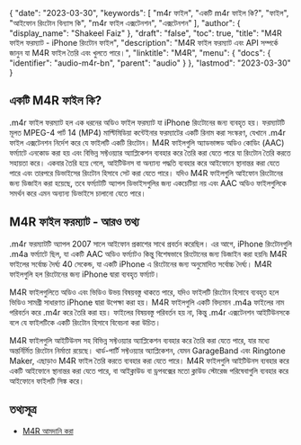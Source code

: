 {
  "date": "2023-03-30",
  "keywords": [
"m4r ফাইল",
"একটি m4r ফাইল কি?",
"ফাইল",
"আইফোন রিংটোন বিন্যাস কি",
"m4r ফাইল এক্সটেনশন",
"এক্সটেনশন"
],
  "author": {
    "display_name": "Shakeel Faiz"
},
  "draft": "false",
  "toc": true,
  "title": "M4R ফাইল ফরম্যাট - iPhone রিংটোন ফাইল",
  "description": "M4R ফাইল ফরম্যাট এবং API সম্পর্কে জানুন যা M4R ফাইল তৈরি এবং খুলতে পারে।",
  "linktitle": "M4R",
  "menu": {
    "docs": {
      "identifier": "audio-m4r-bn",
      "parent": "audio"
}
},
  "lastmod": "2023-03-30"
}

## একটি M4R ফাইল কি?

.m4r ফাইল ফরম্যাট হল এক ধরনের অডিও ফাইল ফরম্যাট যা iPhone রিংটোনের জন্য ব্যবহৃত হয়। ফরম্যাটটি মূলত MPEG-4 পার্ট 14 (MP4) মাল্টিমিডিয়া কন্টেইনার ফরম্যাটের একটি রিনাম করা সংস্করণ, যেখানে .m4r ফাইল এক্সটেনশন নির্দেশ করে যে ফাইলটি একটি রিংটোন। M4R ফাইলগুলি অ্যাডভান্সড অডিও কোডিং (AAC) ফর্ম্যাটে এনকোড করা হয় এবং বিভিন্ন সফ্টওয়্যার অ্যাপ্লিকেশন ব্যবহার করে তৈরি করা যেতে পারে যা রিংটোন তৈরি করতে সহায়তা করে। একবার তৈরি হয়ে গেলে, আইটিউনস বা অন্যান্য পদ্ধতি ব্যবহার করে আইফোনে স্থানান্তর করা যেতে পারে এবং তারপরে ডিভাইসের রিংটোন হিসাবে সেট করা যেতে পারে। যদিও M4R ফাইলগুলি আইফোন রিংটোনের জন্য ডিজাইন করা হয়েছে, তবে ফর্ম্যাটটি অ্যাপল ডিভাইসগুলির জন্য একচেটিয়া নয় এবং AAC অডিও ফাইলগুলিকে সমর্থন করে এমন অন্যান্য ডিভাইসে চালানো যেতে পারে।

## M4R ফাইল ফরম্যাট - আরও তথ্য

.m4r ফরম্যাটটি অ্যাপল 2007 সালে আইফোন প্রকাশের সাথে প্রবর্তন করেছিল। এর আগে, iPhone রিংটোনগুলি .m4a ফর্ম্যাটে ছিল, যা একটি AAC অডিও ফর্ম্যাটও কিন্তু বিশেষভাবে রিংটোনের জন্য ডিজাইন করা হয়নি৷ M4R ফাইলের সর্বোচ্চ দৈর্ঘ্য 40 সেকেন্ড, যা একটি iPhone এ রিংটোনের জন্য অনুমোদিত সর্বোচ্চ দৈর্ঘ্য। M4R ফাইলগুলি হল রিংটোনের জন্য iPhone দ্বারা ব্যবহৃত ফর্ম্যাট।

M4R ফাইলগুলিতে অডিও এবং ভিডিও উভয় বিষয়বস্তু থাকতে পারে, যদিও ফাইলটি রিংটোন হিসাবে ব্যবহৃত হলে ভিডিও সামগ্রী সাধারণত iPhone দ্বারা উপেক্ষা করা হয়। M4R ফাইলগুলি একটি বিদ্যমান .m4a ফাইলের নাম পরিবর্তন করে .m4r করে তৈরি করা হয়। ফাইলের বিষয়বস্তু পরিবর্তন হয় না, কিন্তু .m4r এক্সটেনশন আইটিউনসকে বলে যে ফাইলটিকে একটি রিংটোন হিসাবে বিবেচনা করা উচিত।

M4R ফাইলগুলি আইটিউনস সহ বিভিন্ন সফ্টওয়্যার অ্যাপ্লিকেশন ব্যবহার করে তৈরি করা যেতে পারে, যার মধ্যে অন্তর্নির্মিত রিংটোন নির্মাতা রয়েছে। থার্ড-পার্টি সফ্টওয়্যার অ্যাপ্লিকেশন, যেমন GarageBand এবং Ringtone Maker, এছাড়াও M4R ফাইল তৈরি করতে ব্যবহার করা যেতে পারে। M4R ফাইলগুলি আইটিউনস ব্যবহার করে একটি আইফোনে স্থানান্তর করা যেতে পারে, বা আইক্লাউড বা ড্রপবক্সের মতো ক্লাউড স্টোরেজ পরিষেবাগুলি ব্যবহার করে আইফোনে ফাইলটি সিঙ্ক করে।

## তথ্যসূত্র
* [M4R আমদানি করা](https://discussions.apple.com/thread/254412135)


